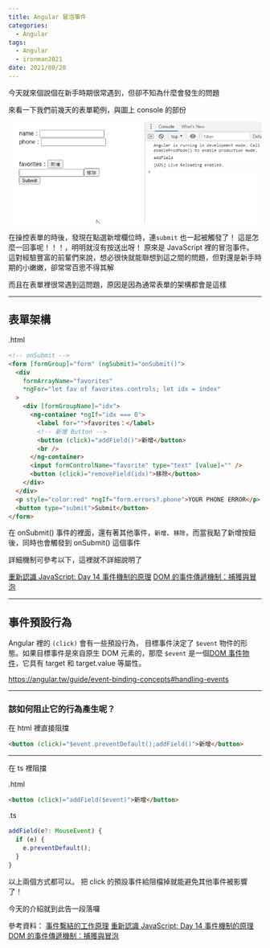 ```yaml
---
title: Angular 冒泡事件
categories:
  - Angular
tags:
  - Angular
  - ironman2021
date: 2021/09/20
---
```


今天就來個說個在新手時期很常遇到，但卻不知為什麼會發生的問題

來看一下我們前幾天的表單範例，與圖上 console 的部份

![](/assets/images/ironman/ng_bubbling-event/dlMy78O.gif)

在操控表單的時後，發現在點選新增欄位時，連`submit` 也一起被觸發了！
這是怎麼一回事呢！！！，明明就沒有按送出呀！
原來是 JavaScript 裡的冒泡事件。
這對經驗豐富的前輩們來說，想必很快就能聯想到這之間的問題，但對還是新手時期的小嫩嫩，卻常常百思不得其解

而且在表單裡很常遇到這問題，原因是因為通常表單的架構都會是這樣

---

## 表單架構

.html

```html
<!-- onSubmit -->
<form [formGroup]="form" (ngSubmit)="onSubmit()">
  <div
    formArrayName="favorites"
    *ngFor="let fav of favorites.controls; let idx = index"
  >
    <div [formGroupName]="idx">
      <ng-container *ngIf="idx === 0">
        <label for="">favorites：</label>
        <!-- 新增 Button -->
        <button (click)="addField()">新增</button>
        <br />
      </ng-container>
      <input formControlName="favorite" type="text" [value]="" />
      <button (click)="removeField(idx)">移除</button>
    </div>
  </div>
  <p style="color:red" *ngIf="form.errors?.phone">YOUR PHONE ERROR</p>
  <button type="submit">Submit</button>
</form>
```

在 onSubmit() 事件的裡面，還有著其他事件，`新增`、`移除`，而當我點了新增按鈕後，同時也會觸發到 onSubmit() 這個事件

詳細機制可參考以下，這裡就不詳細說明了

[重新認識 JavaScript: Day 14 事件機制的原理](https://ithelp.ithome.com.tw/articles/10191970)
[DOM 的事件傳遞機制：捕獲與冒泡](https://blog.techbridge.cc/2017/07/15/javascript-event-propagation/)

---

## 事件預設行為

Angular 裡的 `(click)` 會有一些預設行為，
目標事件決定了 `$event` 物件的形態。如果目標事件是來自原生 DOM 元素的，那麼 `$event` 是一個[DOM 事件物件](https://developer.mozilla.org/zh-TW/docs/Web/API/Event)，它具有 target 和 target.value 等屬性。

https://angular.tw/guide/event-binding-concepts#handling-events

---

### 該如何阻止它的行為產生呢？

在 html 裡直接阻擋

```html
<button (click)="$event.preventDefault();addField()">新增</button>
```

---

在 ts 裡阻擋

.html

```html
<button (click)="addField($event)">新增</button>
```

.ts

```ts
addField(e?: MouseEvent) {
  if (e) {
    e.preventDefault();
  }
}
```

以上兩個方式都可以。
把 click 的預設事件給阻檔掉就能避免其他事件被影響了！

今天的介紹就到此告一段落囉

參考資料：
[事件繫結的工作原理](https://angular.tw/guide/event-binding-concepts#handling-events)
[重新認識 JavaScript: Day 14 事件機制的原理](https://ithelp.ithome.com.tw/articles/10191970)
[DOM 的事件傳遞機制：捕獲與冒泡](https://blog.techbridge.cc/2017/07/15/javascript-event-propagation/)
